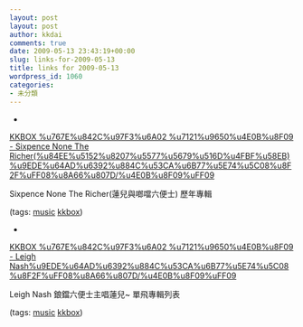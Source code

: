 ```yaml
---
layout: post
layout: post
author: kkdai
comments: true
date: 2009-05-13 23:43:19+00:00
slug: links-for-2009-05-13
title: links for 2009-05-13
wordpress_id: 1060
categories:
- 未分類
---
```


  * 
                

[KKBOX %u767E%u842C%u97F3%u6A02 %u7121%u9650%u4E0B%u8F09 - Sixpence None The Richer(%u84EE%u5152%u8207%u5577%u5679%u516D%u4FBF%u58EB)%u9EDE%u64AD%u6392%u884C%u53CA%u6B77%u5E74%u5C08%u8F2F%uFF08%u8A66%u807D/%u4E0B%u8F09%uFF09](http://www.kkbox.com.tw/funky/web_info/OPaP-J.BxlVpxl4Y000JI08I/0_0_0_1_0_20.html)


                

Sixpence None The Richer(蓮兒與啷噹六便士) 歷年專輯


                

(tags: [music](http://delicious.com/kkdai/music) [kkbox](http://delicious.com/kkdai/kkbox))


            
  * 
                

[KKBOX %u767E%u842C%u97F3%u6A02 %u7121%u9650%u4E0B%u8F09 - Leigh Nash%u9EDE%u64AD%u6392%u884C%u53CA%u6B77%u5E74%u5C08%u8F2F%uFF08%u8A66%u807D/%u4E0B%u8F09%uFF09](http://www.kkbox.com.tw/funky/web_info/hIsv6NuPwrjuto80007.h08J/0_0_0_1_0_20.html)


                

Leigh Nash 鋃鐺六便士主唱蓮兒~ 單飛專輯列表


                

(tags: [music](http://delicious.com/kkdai/music) [kkbox](http://delicious.com/kkdai/kkbox))


            
